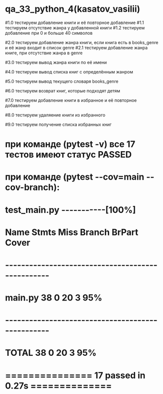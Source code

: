 # qa_33_python_4(kasatov_vasilii)

#1.0 тестируем добавление книги и её повторное добавление
#1.1 тестируем отсутствие жанра у добавленной книги
#1.2 тестируем добавление при 0 и больше 40 символов

#2.0 тестируем добавление жанра книги, если книга есть в books_genre и её жанр входит в список genre
#2.1 тестируем добавление жанра книге, при отсутствие жанра в genre

#3.0 тестируем вывод жанра книги по её имени

#4.0 тестируем вывод списка книг с определённым жанром

#5.0 тестируем вывод текущего словаря books_genre

#6.0 тестируем возврат книг, которые подходят детям

#7.0 тестируем добавление книги в избранное и её повторное добавление

#8.0 тестируем удаляение книги из избранного

#9.0 тестируем получение списка избранных книг

# при команде (pytest -v) все 17 тестов имеют статус PASSED
# при команде (pytest --cov=main --cov-branch):
# test_main.py -----------[100%]
# Name       Stmts   Miss    Branch  BrPart  Cover
# -------------------------------------------------
# main.py    38      0       20      3       95%
# -------------------------------------------------
# TOTAL      38      0       20      3       95%
# =============== 17 passed in 0.27s ==============
